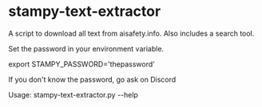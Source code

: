 # stampy-text-extractor

A script to download all text from aisafety.info. Also includes a search tool.

Set the password in your environment variable.

export STAMPY_PASSWORD='thepassword'

If you don't know the password, go ask on Discord

Usage: stampy-text-extractor.py --help
